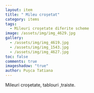 ```yaml
---
layout: item
title: " Mileu croșetat"
category: items
tags:
  - Mileuri croșetate diferite scheme
image: /assets/img/img_4629.jpg
gallery:
  - /assets/img/img_4619.jpg
  - /assets/img/img_1543.jpg
  - /assets/img/img_4627.jpg
toc: false
comments: true
imageshadow: "true"
author: Pușca Tatiana
---
```

Mileuri croșetate, tablouri ,traiste.
